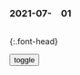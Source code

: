 ### 2021-07-　01

```note
```

{:.font-head}

<div id="dv1">
</div>
<button onclick="toggleb()">toggle</button>
<pre id="pr2" style="display: none">
<!-- 🍅<br>　<hr>🍑 -->

世卫警报拉响，全球收不好消息！张文宏提醒zg人，这件事抓紧做
https://baijiahao.baidu.com/s?id=1704046688502450746

虚无流n
　打疫苗好呀。打疫苗，不会感染，就算感染也不会是重症，就算是重症也好的快，就算好的慢，也不会留下后遗症……反正打疫苗就是好，疫苗没有任何问题。如果有问题，就是你人的问题

https://pics4.baidu.com/feed/5d6034a85edf8db1e1d69834eefe615c544e74c8.png?token=1efcd1ce76db61d3a624052091d20d84

岚少家今天的饭
https://www.bilibili.com/video/BV17K4y1d7zV/

没放少啊，我压根就没放，因为我们家根本就没有黑胡椒。
<br>
卡在第一步了呢。按理说在第一步就卡住的情况下，怎么进行下去了呢？一般人可能在这一步已经退却了。
<br>
棺材是指我的棺材，掉泪也是我的泪，她还是硬着头皮做了下去。
<br>
<hr>

zgrm绝不允许任何外来势力欺负压迫n役我们
http://news.sina.com.cn/c/2021-07-01/doc-ikqciyzk2919567.shtml

```note
code-art
```

{:.font-head}
GLSL着色器
http://jsrun.net/EC3Kp

霓虹灯心动画
http://jsrun.net/QC3Kp

冰山222`统计举欺均外挂后台`
http://jsrun.net/ApaKp

3D 粒子海洋
http://jsrun.net/CpaKp

css 3D太极动画
http://jsrun.net/GpaKp

HTML5 Canvas 将3D粒子
http://jsrun.net/xpaKp

靠停飞波音赚了1.5亿美元，这家印度廉价航空公司如何做到
https://baijiahao.baidu.com/s?id=1704044440329904126&wfr=spider&for=pc

```tip
```

<font size="4" style="color:#1E90FF"><b>
HTML 颜色名
</b></font>
https://www.runoob.com/tags/html-colorname.html

{:.h4}
送过马路之后，这只树懒
https://weibo.com/6469925944/KmGYqlJds

二哈拆家，主人拎起来就是一顿胖揍
https://weibo.com/6469925944/KmGNS8E7L

野狼误踩猎人陷阱，脚被夹子夹住了，小伙赶紧过来救援
https://weibo.com/6469925944/KmGIB7C6N

母爱更是不分人与动物
https://weibo.com/6469925944/KmFX6vD2F

别人不一定记得你的好
https://weibo.com/6469925944/KkEH3j66g

新侠客x
　券商是猛砸指数啊！北上资金今天休市，看来敌人在内部。 ​​​​

wu219　
　爱祖g，爱rm！祖h万岁，rm万万岁！
<hr>

<font size="4" style="color:#6495ED"><b>
电费，也要开始涨价了！
</b></font>
https://baijiahao.baidu.com/s?id=1704008928372872200&wfr=spider&for=pc

最近大事不断，先是全grm喜迎油价上涨，再是猪肉跌到近年来的谷底。
衣食住行，柴米油盐酱醋茶，水电气。
这回终于轮到电费了。
<br>
<br>
<font size="3" style="color:#1E90FF"><b>
全grm喜迎油价上涨
</b></font>
https://www.163.com/dy/article/DTLVJED80529Q85V.html

https://nimg.ws.126.net/?url=http%3A%2F%2Fdingyue.ws.126.net%2FUox49x6B6TUhf0Srjy6bG%3DD6EC0suaj1Tvr3HeeP0py7f1539052875188.jpg&thumbnail=650x2147483647&quality=80&type=jpg

```note
```

{:.font-head}
读史】新h社首席记者mzd，居然是“新媒体”鼻祖
http://www.xinhuanet.com/politics/2016-11/07/c_129354130.htm

语言接地气——老b姓都能听得懂，喜闻乐见，

关注着世界每一个犄角旮旯的动向，坚决不做“井蛙

人家在mg时期就已经是新媒体圈的大V了，做的公众号《湘江评论》也是粉丝无数，创立的“激情体”文章无论在可读性还是传播性上都秒杀掉其他新媒体好几条街，即使后来公众号被军阀封掉，也能够作为“特约记者”在诸如《大公报》的知名公众号上写文章，

　　有一次，胡适在北大图书馆演讲，他可是当时文化和知识界的大咖，大家蜂拥前来听偶像的讲座，而在提问环节，一口浓重的湖南口音从人山人海中钻了出来，胡适问旁边的人：“提问的是哪一个？”当得知是一个不在册的小职员后，竟拒绝回答问题。

　　除了胡适这样的大咖，梁漱溟、罗家伦、傅斯年都没精力搭理他这个带湖南口音的小职员，这让只想求学的mzd有点小受伤。

北大图书馆管理员的薪资其实并不低，因为有一些隐形的福利：与大V交流切磋、在北大听各种讲座、泡图书馆。
　　而这也是一般人利用不起来的，正是借助于这些，一股“洪荒之力”在青年mzd的胸中慢慢酝酿。

　　新文化运动之后，传播z由、mz思想的报刊与传统报刊相区别，就成了一种“新媒体”。它们如雨后春笋般纷纷出现，很大一部分都办得很糟糕，慢慢就成了没人阅读的“僵尸号”，但也不乏优质者，圈粉上万人，有人凭借一篇登在“新媒体”上的文章就可以一夜成名，天下皆知，旋即跨入名流圈。

　　那时候的“新媒体人”也是走标题d的路线，有不少神来之笔，不仅幽默风趣，而且辛辣有力，其功力之深厚绝对甩出当今的标题党好几条街：

作为一个新媒体，首先就是要有清晰的定位和受众群体，青年mzd的新媒体并没有选择做一些小文青的杂文、散文类内容，也没有去讨论学术、教育、生活这些，他还专门指出来“不谈金钱、不谈女人、不谈家庭琐事”，狠狠箍住时代的痛点，直指时局！

　　心中藏着“洪荒之力”的青年mzd一开始就把杂志宗旨定位成了：鞭挞时弊、鼓吹g命、宣传新思想！

　　当时割据湖南的军阀是“狠人”张敬尧，别以为军阀不会在意这些舞文弄墨的知识分子，就在mzd开办《湘江评论》的一个月之前，全g最知名的博主之一陈独秀就因为发文章批判时局而被军阀抓进了大y。

　　而青年mzd不但毫不在意这些，反而积极为陈独秀发声，在《湘江评论》出版的第一期，mzd就大声疾呼北洋军阀赶紧把陈大佬放出来。

<!-- 🍅<br>　<hr>🍑 -->
</pre>

<script src="https://cdn.jsdelivr.net/npm/jquery@3.5.1/dist/jquery.min.js"></script>

<link rel="stylesheet" href="https://cdn.jsdelivr.net/gh/fancyapps/fancybox@3.5.7/dist/jquery.fancybox.min.css" />
<script src="https://cdn.jsdelivr.net/gh/fancyapps/fancybox@3.5.7/dist/jquery.fancybox.min.js"></script>

<script type="text/javascript">

setTimeout(function(){
  dv1.innerHTML = parseURL(pr2.innerHTML);
},0);

var __urlRegex = /(\b(https?|ftp|file):\/\/[-A-Z0-9+&@#\/%?=~_|!:,.;]*[-A-Z0-9+&@#\/%=~_|])/ig;
var __imgRegex = /\.(?:jpe?g|gif|png)$/i;

function parseURL($string){

    var exp = __urlRegex;
    return $string.replace(exp,function(match){
            __imgRegex.lastIndex=0;
            if(__imgRegex.test(match)){
                return '<a data-fancybox="gallery" href="' + match.replace("/p=700", "")
                 + '"><img src="' + match.replace("/p=700", "")+'" width="64"></a>';
            }
            else{
                return '<br><a href="' + match + '" target="_blank">' + match + '</a><br><br>';
            }
        }
    );
}

function toggleb() {
  var x = document.getElementById("pr2");
  if (x.style.display === "none") {
    x.style.display = "";
  } else {
    x.style.display = "none";
  }
}

</script>
